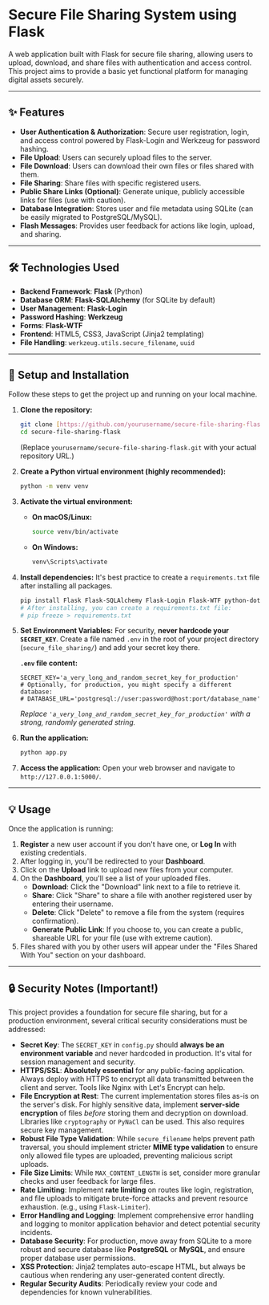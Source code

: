 # Secure File Sharing System using Flask

A web application built with Flask for secure file sharing, allowing users to upload, download, and share files with authentication and access control. This project aims to provide a basic yet functional platform for managing digital assets securely.

---

## ✨ Features

* **User Authentication & Authorization**: Secure user registration, login, and access control powered by Flask-Login and Werkzeug for password hashing.
* **File Upload**: Users can securely upload files to the server.
* **File Download**: Users can download their own files or files shared with them.
* **File Sharing**: Share files with specific registered users.
* **Public Share Links (Optional)**: Generate unique, publicly accessible links for files (use with caution).
* **Database Integration**: Stores user and file metadata using SQLite (can be easily migrated to PostgreSQL/MySQL).
* **Flash Messages**: Provides user feedback for actions like login, upload, and sharing.

---

## 🛠️ Technologies Used

* **Backend Framework**: **Flask** (Python)
* **Database ORM**: **Flask-SQLAlchemy** (for SQLite by default)
* **User Management**: **Flask-Login**
* **Password Hashing**: **Werkzeug**
* **Forms**: **Flask-WTF**
* **Frontend**: HTML5, CSS3, JavaScript (Jinja2 templating)
* **File Handling**: `werkzeug.utils.secure_filename`, `uuid`

---

## 🚀 Setup and Installation

Follow these steps to get the project up and running on your local machine.

1.  **Clone the repository:**
    ```bash
    git clone [https://github.com/yourusername/secure-file-sharing-flask.git](https://github.com/yourusername/secure-file-sharing-flask.git)
    cd secure-file-sharing-flask
    ```
    (Replace `yourusername/secure-file-sharing-flask.git` with your actual repository URL.)

2.  **Create a Python virtual environment (highly recommended):**
    ```bash
    python -m venv venv
    ```

3.  **Activate the virtual environment:**
    * **On macOS/Linux:**
        ```bash
        source venv/bin/activate
        ```
    * **On Windows:**
        ```bash
        venv\Scripts\activate
        ```

4.  **Install dependencies:**
    It's best practice to create a `requirements.txt` file after installing all packages.
    ```bash
    pip install Flask Flask-SQLAlchemy Flask-Login Flask-WTF python-dotenv
    # After installing, you can create a requirements.txt file:
    # pip freeze > requirements.txt
    ```

5.  **Set Environment Variables:**
    For security, **never hardcode your `SECRET_KEY`**. Create a file named `.env` in the root of your project directory (`secure_file_sharing/`) and add your secret key there.

    **`.env` file content:**
    ```dotenv
    SECRET_KEY='a_very_long_and_random_secret_key_for_production'
    # Optionally, for production, you might specify a different database:
    # DATABASE_URL='postgresql://user:password@host:port/database_name'
    ```
    *Replace `'a_very_long_and_random_secret_key_for_production'` with a strong, randomly generated string.*

6.  **Run the application:**
    ```bash
    python app.py
    ```

7.  **Access the application:**
    Open your web browser and navigate to `http://127.0.0.1:5000/`.

---

## 💡 Usage

Once the application is running:

1.  **Register** a new user account if you don't have one, or **Log In** with existing credentials.
2.  After logging in, you'll be redirected to your **Dashboard**.
3.  Click on the **Upload** link to upload new files from your computer.
4.  On the **Dashboard**, you'll see a list of your uploaded files.
    * **Download**: Click the "Download" link next to a file to retrieve it.
    * **Share**: Click "Share" to share a file with another registered user by entering their username.
    * **Delete**: Click "Delete" to remove a file from the system (requires confirmation).
    * **Generate Public Link**: If you choose to, you can create a public, shareable URL for your file (use with extreme caution).
5.  Files shared with you by other users will appear under the "Files Shared With You" section on your dashboard.

---

## 🔒 Security Notes (Important!)

This project provides a foundation for secure file sharing, but for a production environment, several critical security considerations must be addressed:

* **Secret Key**: The `SECRET_KEY` in `config.py` should **always be an environment variable** and never hardcoded in production. It's vital for session management and security.
* **HTTPS/SSL**: **Absolutely essential** for any public-facing application. Always deploy with HTTPS to encrypt all data transmitted between the client and server. Tools like Nginx with Let's Encrypt can help.
* **File Encryption at Rest**: The current implementation stores files as-is on the server's disk. For highly sensitive data, implement **server-side encryption** of files *before* storing them and decryption on download. Libraries like `cryptography` or `PyNaCl` can be used. This also requires secure key management.
* **Robust File Type Validation**: While `secure_filename` helps prevent path traversal, you should implement stricter **MIME type validation** to ensure only allowed file types are uploaded, preventing malicious script uploads.
* **File Size Limits**: While `MAX_CONTENT_LENGTH` is set, consider more granular checks and user feedback for large files.
* **Rate Limiting**: Implement **rate limiting** on routes like login, registration, and file uploads to mitigate brute-force attacks and prevent resource exhaustion. (e.g., using `Flask-Limiter`).
* **Error Handling and Logging**: Implement comprehensive error handling and logging to monitor application behavior and detect potential security incidents.
* **Database Security**: For production, move away from SQLite to a more robust and secure database like **PostgreSQL** or **MySQL**, and ensure proper database user permissions.
* **XSS Protection**: Jinja2 templates auto-escape HTML, but always be cautious when rendering any user-generated content directly.
* **Regular Security Audits**: Periodically review your code and dependencies for known vulnerabilities.
